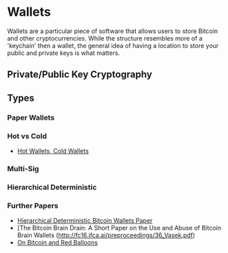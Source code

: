 # Wallets
Wallets are a particular piece of software that allows users to store Bitcoin and other cryptocurrencies. While the structure resembles more of a 'keychain' then a wallet, the general idea of having a location to store your public and private keys is what matters. 

## Private/Public Key Cryptography
## Types 
### Paper Wallets
### Hot vs Cold
* [Hot Wallets, Cold Wallets](https://medium.com/dash-for-newbies/cold-wallet-vs-hot-wallet-whats-the-difference-a00d872aa6b1)
### Multi-Sig
### Hierarchical Deterministic 
### Further Papers
* [Hierarchical Deterministic Bitcoin Wallets Paper](http://fc15.ifca.ai/preproceedings/paper_15.pdf)
* [The Bitcoin Brain Drain: A Short Paper on the Use and Abuse of Bitcoin Brain Wallets (http://fc16.ifca.ai/preproceedings/36_Vasek.pdf)
* [On Bitcoin and Red Balloons](https://arxiv.org/pdf/1111.2626.pdf)
